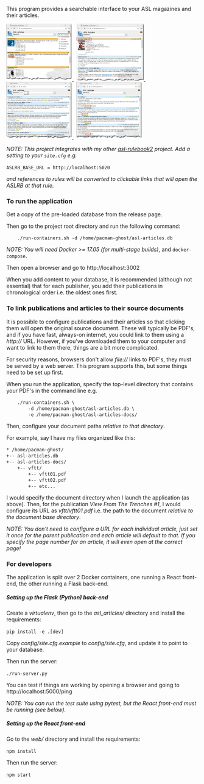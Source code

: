 This program provides a searchable interface to your ASL magazines and their articles.

<a href="https://github.com/pacman-ghost/asl-articles/raw/master/doc/publishers.png" target="_blank">
<img src="https://github.com/pacman-ghost/asl-articles/raw/master/doc/publishers.png" height="150">
</a>
&nbsp;
<a href="https://github.com/pacman-ghost/asl-articles/raw/master/doc/publication.png" target="_blank">
<img src="https://github.com/pacman-ghost/asl-articles/raw/master/doc/publication.png" height="150">
</a>
&nbsp;
<a href="https://github.com/pacman-ghost/asl-articles/raw/master/doc/search.png" target="_blank">
<img src="https://github.com/pacman-ghost/asl-articles/raw/master/doc/search.png" height="150">
</a>
&nbsp;
<a href="https://github.com/pacman-ghost/asl-articles/raw/master/doc/tag.png" target="_blank">
<img src="https://github.com/pacman-ghost/asl-articles/raw/master/doc/tag.png" height="150">
</a>

*NOTE: This project integrates with my other [asl-rulebook2](https://github.com/pacman-ghost/asl-rulebook2) project. Add a setting to your `site.cfg` e.g.*

``` ASLRB_BASE_URL = http://localhost:5020 ```

*and references to rules will be converted to clickable links that will open the ASLRB at that rule.*

### To run the application

Get a copy of the pre-loaded database from the release page.

Then go to the project root directory and run the following command:

```
    ./run-containers.sh -d /home/pacman-ghost/asl-articles.db
```

*NOTE: You will need Docker >= 17.05 (for multi-stage builds)*, and `docker-compose`.

Then open a browser and go to http://localhost:3002

When you add content to your database, it is recommended (although not essential) that for each publisher, you add their publications in chronological order i.e. the oldest ones first.

### To link publications and articles to their source documents

It is possible to configure publications and their articles so that clicking them will open the original source document. These will typically be PDF's, and if you have fast, always-on internet, you could link to them using a *http://* URL. However, if you've downloaded them to your computer and want to link to them there, things are a bit more complicated.

For security reasons, browsers don't allow *file://* links to PDF's, they must be served by a web server. This program supports this, but some things need to be set up first.

When you run the application, specify the top-level directory that contains your PDF's in the command line e.g.

```
    ./run-containers.sh \
        -d /home/pacman-ghost/asl-articles.db \
        -e /home/pacman-ghost/asl-articles-docs/
```

Then, configure your document paths *relative to that directory*.

For example, say I have my files organized like this:

```
* /home/pacman-ghost/
+-- asl-articles.db
+-- asl-articles-docs/
    +-- vftt/
        +-- vftt01.pdf
        +-- vftt02.pdf
        +-- etc...
```

I would specify the document directory when I launch the application (as above). Then, for the publication *View From The Trenches #1*, I would configure its URL as *vftt/vftt01.pdf* i.e. the path to the document *relative to the document base directory*.

*NOTE: You don't need to configure a URL for each individual article, just set it once for the parent publication and each article will default to that. If you specify the page number for an article, it will even open at the correct page!*

### For developers

The application is split over 2 Docker containers, one running a React front-end, the other running a Flask back-end.

##### Setting up the Flask (Python) back-end

Create a *virtualenv*, then go to the *asl_articles/* directory and install the requirements:

```pip install -e .[dev]```

Copy *config/site.cfg.example* to *config/site.cfg*, and update it to point to your database.

Then run the server:

```./run-server.py```

You can test if things are working by opening a browser and going to http://localhost:5000/ping

*NOTE: You can run the test suite using pytest, but the React front-end must be running (see below).*

##### Setting up the React front-end

Go to the *web/* directory and install the requirements:

```npm install```

Then run the server:

```npm start```

